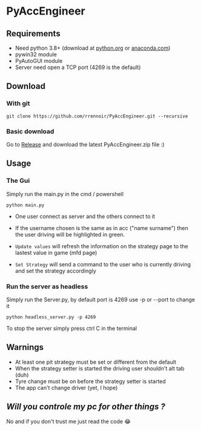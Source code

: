 # PyAccEngineer

## Requirements

- Need python 3.8+ (download at [python.org](https://www.python.org/downloads/) or [anaconda.com](https://www.anaconda.com/products/individual))
- pywin32 module
- PyAutoGUI module
- Server need open a TCP port (4269 is the default)

## Download

### With git

`git clone https://github.com/rrennoir/PyAccEngineer.git --recursive`

### Basic download

 Go to [Release](https://github.com/rrennoir/PyAccEngineer/releases) and download the latest PyAccEngineer.zip file :)

## Usage

### The Gui

Simply run the main.py in the cmd / powershell

```
python main.py
```

* One user connect as server and the others connect to it

* If the username chosen is the same as in acc ("name surname") then the user driving will be highlighted in green.
* `Update values` will refresh the information on the strategy page to the lastest value in game (mfd page)
* `Set Strategy` will send a command to the user who is currently driving and set the strategy accordingly


### Run the server as headless

Simply run the Server.py, by default port is 4269 use -p or --port to change it

```
python headless_server.py -p 4269
```

To stop the server simply press ctrl C in the terminal

## Warnings

* At least one pit strategy must be set or different from the default
* When the strategy setter is started the driving user shouldn't alt tab (duh)
* Tyre change must be on before the strategy setter is started
* The app can't change driver (yet, I hope)

## ***Will you controle my pc for other things ?***

No and if you don't trust me just read the code 😂
